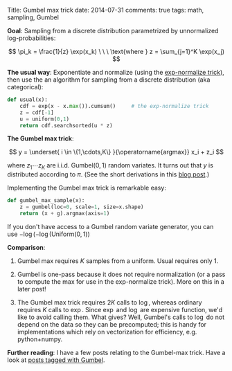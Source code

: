 Title: Gumbel max trick
date: 2014-07-31
comments: true
tags: math, sampling, Gumbel


**Goal**: Sampling from a discrete distribution parametrized by unnormalized
log-probabilities:

$$
\pi_k = \frac{1}{z} \exp(x_k)   \ \ \ \text{where } z = \sum_{j=1}^K \exp(x_j)
$$

**The usual way**: Exponentiate and normalize (using the
[exp-normalize trick](/blog/post/2014/02/11/exp-normalize-trick/)), then use the
an algorithm for sampling from a discrete distribution (aka categorical):

```python
def usual(x):
    cdf = exp(x - x.max()).cumsum()     # the exp-normalize trick
    z = cdf[-1]
    u = uniform(0,1)
    return cdf.searchsorted(u * z)
```

**The Gumbel max trick**:

$$
y = \underset{ i \in \{1,\cdots,K\} }{\operatorname{argmax}} x_i + z_i
$$

where $z_1 \cdots z_K$ are i.i.d. $\text{Gumbel}(0,1)$ random variates. It
turns out that $y$ is distributed according to $\pi$. (See the short derivations
in this
[blog post](https://hips.seas.harvard.edu/blog/2013/04/06/the-gumbel-max-trick-for-discrete-distributions/).)

Implementing the Gumbel max trick is remarkable easy:

```python
def gumbel_max_sample(x):
    z = gumbel(loc=0, scale=1, size=x.shape)
    return (x + g).argmax(axis=1)
```

If you don't have access to a Gumbel random variate generator, you can use
$-\log(-\log(\text{Uniform}(0,1))$

**Comparison**:

  1. Gumbel max requires $K$ samples from a uniform. Usual requires only $1$.

  2. Gumbel is one-pass because it does not require normalization (or a pass to
     compute the max for use in the exp-normalize trick). More on this in a
     later post!

  3. The Gumbel max trick requires $2K$ calls to $\log$, whereas ordinary
     requires $K$ calls to $\exp$. Since $\exp$ and $\log$ are expensive
     function, we'd like to avoid calling them. What gives? Well, Gumbel's calls
     to $\log$ do not depend on the data so they can be precomputed; this is
     handy for implementations which rely on vectorization for efficiency,
     e.g. python+numpy.

**Further reading**: I have a few posts relating to the Gumbel-max trick. Have a
look at [posts tagged with Gumbel](/blog/tag/gumbel.html).
